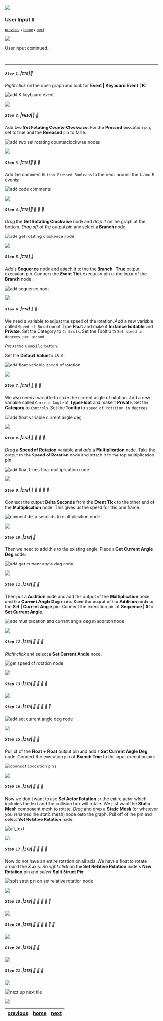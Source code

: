 ![](../images/line3.png)

### User Input II

<sub>[previous](../user-input/README.md#user-content-user-input) • [home](../README.md#user-content-ue4-blueprints) • [next](../user-input-iii/README.md#user-content-user-input-iii)</sub>

![](../images/line3.png)

User input continued...

<br>

---


##### `Step 1.`\|`ITB`|:small_blue_diamond:

*Right click* on the open graph and look for **Event | Keyboard Event | K:**

![add K keyboard event](images/EventKeyboardKRm16.png)

![](../images/line2.png)

##### `Step 2.`\|`FHIU`|:small_blue_diamond: :small_blue_diamond: 

Add two **Set Rotating CounterClockwise**. For the **Pressed** execution pin, set to true and the **Released** pin to false.

![add two set rotating counterclockwise nodes](images/SetCounterclockwiseControlsBoolRm16.png)

![](../images/line2.png)

##### `Step 3.`\|`ITB`|:small_blue_diamond: :small_blue_diamond: :small_blue_diamond:

Add the comment `Button Pressed Booleans` to the neds around the **L** and *K* events:

![add code comments](images/Comment2Rm16.png)

![](../images/line2.png)

##### `Step 4.`\|`ITB`|:small_blue_diamond: :small_blue_diamond: :small_blue_diamond: :small_blue_diamond:

*Drag* the **Get Rotating Clockwise** node and *drop it* on the graph at the bottom. *Drag off* of the output pin and select a **Branch** node.

![add get rotating clockwise node](images/GetRotatingClockwiseBoolRm16.png)

![](../images/line2.png)

##### `Step 5.`\|`ITB`| :small_orange_diamond:

*Add* a **Sequence** node and attach it to the the **Branch | True** output execution pin. Connect the **Event Tick** execution pin to the input of the **Branch** node.

![add sequence node](images/AttachExecutionPinsSequenceRm16.png)


![](../images/line2.png)

##### `Step 6.`\|`ITB`| :small_orange_diamond: :small_blue_diamond:

We need a variable to adjust the speed of the rotation. *Add* a new variable called `Speed of Rotation` of Type **Float** and make it **Instance Editable** and **Private**. Set the Category to `Controls`. Set the Tooltip to `Set speed in degrees per second`.

*Press* the <kbd>Compile</kbd> button.

Set the **Default Value** to `45.0`.

![add float variable speed of rotation](images/SpeedOfRotationVarRm16.png)

![](../images/line2.png)

##### `Step 7.`\|`ITB`| :small_orange_diamond: :small_blue_diamond: :small_blue_diamond:

We also need a variable to store the current angle of rotation. Add a new variable called `Current Angle` of **Type Float** and make it **Private**. Set the **Category** to `Controls`. Set the **Tooltip** to `speed of rotation in degrees`.

![add float variable current angle deg](images/CurrentAngleDegreesRm16.png)

![](../images/line2.png)

##### `Step 8.`\|`ITB`| :small_orange_diamond: :small_blue_diamond: :small_blue_diamond: :small_blue_diamond:

*Drag* a **Speed of Rotation** variable and *add* a **Multiplication** node. Take the output to the **Speed of Rotation** node and attach it to the top multiplication pin.

![add float times float multiplication node](images/FloatByFloatMultiply.png)


![](../images/line2.png)

##### `Step 9.`\|`ITB`| :small_orange_diamond: :small_blue_diamond: :small_blue_diamond: :small_blue_diamond: :small_blue_diamond:

Connect the output **Delta Seconds** from the **Event Tick** to the other end of the **Multiplication** node. This gives us the speed for this one frame.

![connect delta seconds to multiplication node](images/ConnectWithDeltaSecondsRm16.png)

![](../images/line2.png)

##### `Step 10.`\|`ITB`| :large_blue_diamond:

Then we need to add this to the existing angle. Place a **Get Current Angle Deg** node:

![add get current angle deg node](images/AddCurrentAngleDegRm16.png)

![](../images/line2.png)

##### `Step 11.`\|`ITB`| :large_blue_diamond: :small_blue_diamond: 

Then put a **Addition** node and add the output of the **Multiplication** node and the **Current Angle Deg** node.  Send the output of the **Addition** node to the **Set | Current Angle** pin. Connect the execution pin of **Sequence | 0** to **Set Current Angle**.

![add multiplication and current angle deg in addition node](images/FloatPFloatRm16.png)

![](../images/line2.png)


##### `Step 12.`\|`ITB`| :large_blue_diamond: :small_blue_diamond: :small_blue_diamond: 

*Right click* and select a **Set Current Angle** node.

![get speed of rotation node](images/Rm16GetSpeedOfRotationNodeRm16.png)

![](../images/line2.png)

##### `Step 13.`\|`ITB`| :large_blue_diamond: :small_blue_diamond: :small_blue_diamond:  :small_blue_diamond: 



![](../images/line2.png)

##### `Step 14.`\|`ITB`| :large_blue_diamond: :small_blue_diamond: :small_blue_diamond: :small_blue_diamond:  :small_blue_diamond: 



![add set current angle deg node](images/SetCurrentAngleVarRm16.jpg)

![](../images/line2.png)

##### `Step 15.`\|`ITB`| :large_blue_diamond: :small_orange_diamond: 

Pull of of the **Float + Float** output pin and add a **Set Current Angle Deg** node. Connect the execution pin of **Branch True** to the input execution pin:

![connect execution pins](images/SetCurrentAngDegRm16.jpg)

![](../images/line2.png)

##### `Step 16.`\|`ITB`| :large_blue_diamond: :small_orange_diamond:   :small_blue_diamond: 

Now we don't want to use **Set Actor Rotation** or the entire actor which includes the text and the collision box will rotate. We just want the **Static Mesh** component mesh to rotate. *Drag* and drop a **Static Mesh** (or whatever you renamed the static mesh) node onto the graph. Pull off of the pin and select **Set Relative Rotation** node.

![alt_text](images/GetCubeComponentRm16.jpg)

![](../images/line2.png)

##### `Step 17.`\|`ITB`| :large_blue_diamond: :small_orange_diamond: :small_blue_diamond: :small_blue_diamond:

Now do not have an entire rotation on all axis. We have a float to rotate around the **Z** axis. So *right click* on the **Set Relative Rotation** node's **New Rotation** pin and *select* **Split Struct Pin**:

![split strut pin on set relative rotation node](images/SplitStructPinRm26.jpg)

![](../images/line2.png)

##### `Step 18.`\|`ITB`| :large_blue_diamond: :small_orange_diamond: :small_blue_diamond: :small_blue_diamond: :small_blue_diamond:



![](../images/line2.png)

##### `Step 19.`\|`ITB`| :large_blue_diamond: :small_orange_diamond: :small_blue_diamond: :small_blue_diamond: :small_blue_diamond: :small_blue_diamond:



![](../images/line2.png)

##### `Step 20.`\|`ITB`| :large_blue_diamond: :large_blue_diamond:



![](../images/line2.png)

##### `Step 21.`\|`ITB`| :large_blue_diamond: :large_blue_diamond: :small_blue_diamond:



![](../images/line.png)

<!-- <img src="https://via.placeholder.com/1000x100/45D7CA/000000/?text=Next Up - User Input III"> -->
![next up next tile](images/banner.png)

![](../images/line.png)

| [previous](../user-input/README.md#user-content-user-input)| [home](../README.md#user-content-ue4-blueprints) | [next](../user-input-iii/README.md#user-content-user-input-iii)|
|---|---|---|
